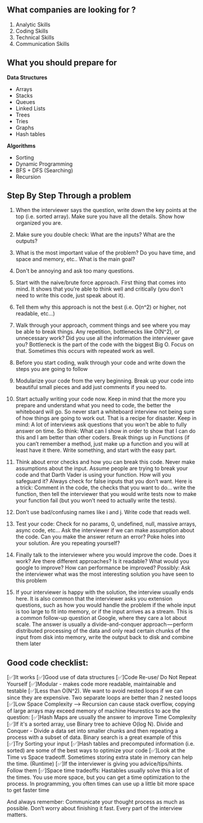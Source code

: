 ## What companies are looking for ?
1. Analytic Skills
2. Coding Skills
3. Technical Skills
4. Communication Skills

## What you should prepare for
**Data Structures**
- Arrays
- Stacks
- Queues
- Linked Lists
- Trees
- Tries
- Graphs
- Hash tables

**Algorithms**
- Sorting
- Dynamic Programming
- BFS + DFS (Searching)
- Recursion

## Step By Step Through a problem
1. When the interviewer says the question, write down the key points at the top (i.e. sorted
array). Make sure you have all the details. Show how organized you are.

2. Make sure you double check: What are the inputs? What are the outputs?

3. What is the most important value of the problem? Do you have time, and space and memory,
etc.. What is the main goal?

4. Don't be annoying and ask too many questions.

5. Start with the naive/brute force approach. First thing that comes into mind. It shows that
you’re able to think well and critically (you don't need to write this code, just speak about it).

6. Tell them why this approach is not the best (i.e. O(n^2) or higher, not readable, etc...)

7. Walk through your approach, comment things and see where you may be able to break things.
Any repetition, bottlenecks like O(N^2), or unnecessary work? Did you use all the information
the interviewer gave you? Bottleneck is the part of the code with the biggest Big O. Focus on
that. Sometimes this occurs with repeated work as well.

8. Before you start coding, walk through your code and write down the steps you are going to
follow

9. Modularize your code from the very beginning. Break up your code into beautiful small pieces
and add just comments if you need to.

10. Start actually writing your code now. Keep in mind that the more you prepare and understand
what you need to code, the better the whiteboard will go. So never start a whiteboard
interview not being sure of how things are going to work out. That is a recipe for disaster.
Keep in mind: A lot of interviews ask questions that you won’t be able to fully answer on time.
So think: What can I show in order to show that I can do this and I am better than other
coders. Break things up in Functions (if you can’t remember a method, just make up a function
and you will at least have it there. Write something, and start with the easy part.

11. Think about error checks and how you can break this code. Never make assumptions about the
input. Assume people are trying to break your code and that Darth Vader is using your
function. How will you safeguard it? Always check for false inputs that you don’t want. Here is
a trick: Comment in the code, the checks that you want to do… write the function, then tell the
interviewer that you would write tests now to make your function fail (but you won't need to
actually write the tests).

12. Don’t use bad/confusing names like i and j. Write code that reads well.

13. Test your code: Check for no params, 0, undefined, null, massive arrays, async code, etc… Ask
the interviewer if we can make assumption about the code. Can you make the answer return
an error? Poke holes into your solution. Are you repeating yourself?

14. Finally talk to the interviewer where you would improve the code. Does it work? Are there
different approaches? Is it readable? What would you google to improve? How can
performance be improved? Possibly: Ask the interviewer what was the most interesting
solution you have seen to this problem

15. If your interviewer is happy with the solution, the interview usually ends here. It is also
common that the interviewer asks you extension questions, such as how you would handle the
problem if the whole input is too large to fit into memory, or if the input arrives as a stream.
This is a common follow-up question at Google, where they care a lot about scale. The answer
is usually a divide-and-conquer approach — perform distributed processing of the data and only
read certain chunks of the input from disk into memory, write the output back to disk and
combine them later

## Good code checklist:
[✅]It works
[✅]Good use of data structures
[✅]Code Re-use/ Do Not Repeat Yourself
[✅]Modular - makes code more readable, maintainable and testable
[✅]Less than O(N^2). We want to avoid nested loops if we can since they are expensive. Two
separate loops are better than 2 nested loops
[✅]Low Space Complexity --> Recursion can cause stack overflow, copying of large arrays may
exceed memory of machine
Heurestics to ace the question:
[✅]Hash Maps are usually the answer to improve Time Complexity
[✅]If it's a sorted array, use Binary tree to achieve O(log N). Divide and Conquer - Divide a data set
into smaller chunks and then repeating a process with a subset of data. Binary search is a great
example of this
[✅]Try Sorting your input
[✅]Hash tables and precomputed information (i.e. sorted) are some of the best ways to optimize your
code
[✅]Look at the Time vs Space tradeoff. Sometimes storing extra state in memory can help the time.
(Runtime)
[✅]If the interviewer is giving you advice/tips/hints. Follow them
[✅]Space time tradeoffs: Hastables usually solve this a lot of the times. You use more space, but you
can get a time optimization to the process. In programming, you often times can use up a little bit
more space to get faster time

And always remember: Communicate your thought process as much as possible. Don’t worry about
finishing it fast. Every part of the interview matters.